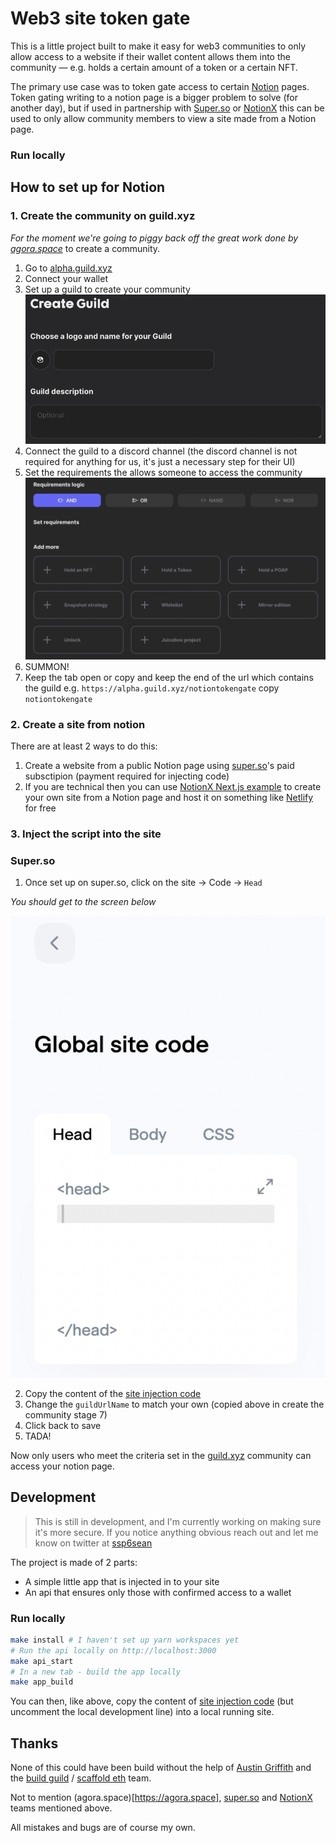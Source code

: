 # Web3 site token gate

This is a little project built to make it easy for web3 communities to only allow access to a website if their
wallet content allows them into the community — e.g. holds a certain amount of a token or a certain NFT.

The primary use case was to token gate access to certain [Notion](https://notion.so) pages. Token gating writing to a
notion page is a bigger problem to solve (for another day), but if used in partnership with [Super.so](https://super.so) or
[NotionX](https://github.com/NotionX/react-notion-x) this can be used to only allow community members to view a site made 
from a Notion page.

### Run locally

## How to set up for Notion

### 1. Create the community on guild.xyz

_For the moment we're going to piggy back off the great work done by [agora.space](https://agora.space)_ to create a community.

1. Go to [alpha.guild.xyz](https://alpha.guild.xyz/)
2. Connect your wallet
3. Set up a guild to create your community ![img.png](./readme-pics/img.png)
4. Connect the guild to a discord channel (the discord channel is not required for anything for us, it's just a necessary step for their UI)
5. Set the requirements the allows someone to access the community ![img_1.png](./readme-pics/img_1.png)
6. SUMMON!
7. Keep the tab open or copy and keep the end of the url which contains the guild e.g.
`https://alpha.guild.xyz/notiontokengate` copy `notiontokengate`

### 2. Create a site from notion

There are at least 2 ways to do this:
1. Create a website from a public Notion page using [super.so](https://super.so)'s paid subsctipion (payment required for injecting code)
2. If you are technical then you can use [NotionX Next.js example](https://github.com/NotionX/react-notion-x/tree/master/example) to create your
   own site from a Notion page and host it on something like [Netlify](https://www.netlify.com/) for free

### 3. Inject the script into the site

### Super.so
1. Once set up on super.so, click on the site -> Code -> `Head`

_You should get to the screen below_

![img_2.png](./readme-pics/img_2.png)

2. Copy the content of the [site injection code](./packages/site-injection-app/site-injection-code.html)
3. Change the `guildUrlName` to match your own (copied above in create the community stage 7)
4. Click back to save
5. TADA!

Now only users who meet the criteria set in the [guild.xyz](https://alpha.guild.xyz) community can access your notion page.


## Development
> This is still in development, and I'm currently working on making sure it's more secure. If you notice anything
> obvious reach out and let me know on twitter at [ssp6sean](https://twitter.com/ssp6sean)

The project is made of 2 parts:
- A simple little app that is injected in to your site
- An api that ensures only those with confirmed access to a wallet

### Run locally
```bash
make install # I haven't set up yarn workspaces yet
# Run the api locally on http://localhost:3000
make api_start
# In a new tab - build the app locally
make app_build
```

You can then, like above, copy the content of [site injection code](./packages/site-injection-app/site-injection-code.html)
(but uncomment the local development line) into a local running site.


## Thanks

None of this could have been build without the help of [Austin Griffith](https://twitter.com/austingriffith) and the
[build guild](https://buidlguidl.com/) / [scaffold eth](https://github.com/scaffold-eth) team.

Not to mention (agora.space)[https://agora.space], [super.so](https://super.so) and [NotionX](https://github.com/NotionX/react-notion-x)
teams mentioned above.

All mistakes and bugs are of course my own.
